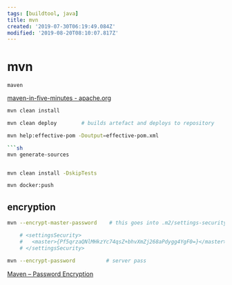 ```yaml
---
tags: [buildtool, java]
title: mvn
created: '2019-07-30T06:19:49.084Z'
modified: '2019-08-20T08:10:07.817Z'
---
```


# mvn
`maven`

[maven-in-five-minutes - apache.org](https://maven.apache.org/guides/getting-started/maven-in-five-minutes.html)

```sh
mvn clean install

mvn clean deploy        # builds artefact and deploys to repository

mvn help:effective-pom -Doutput=effective-pom.xml

```sh
mvn generate-sources


mvn clean install -DskipTests

mvn docker:push
```

## encryption
```sh
mvn --encrypt-master-password    # this goes into .m2/settings-security.xml

    # <settingsSecurity>
    #   <master>{Pf5qrzaQNlMHkzYc74qsZ+bhvXmZj268aPdygg4YgF0=}</master>
    # </settingsSecurity>

mvn --encrypt-password          # server pass
```
[Maven – Password Encryption](https://maven.apache.org/guides/mini/guide-encryption.html)
